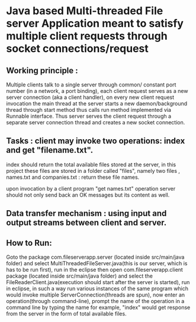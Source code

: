 # Java based Multi-threaded File server Application meant to satisfy multiple client requests through socket connections/request

## Working principle : 
Multiple clients talk to a single server through common/ constant port number (in a network, a port binding), each client request serves as a new server connection (aka a client handler), on every new client request invocation the main thread at the server starts a new daemon/background thread through start method thus calls run method implemented via Runnable interface. Thus server serves the client request through a separate server connection thread and creates a new socket connection.

## Tasks : client may invoke two operations:  index  and  get "filename.txt".
index should return the total available files stored at the server, in this project these files are stored in a folder called "files", namely two files , names.txt and companies.txt  : return these file names.

upon invocation by a client program "get names.txt" operation server should not only send back an OK messages but its content as well.

## Data transfer mechanism : using input and output streams between client and server.


## How to Run: 
Goto the package com.fileserverapp.server (located inside src/main/java folder) and select MultiThreadedFileServer.java(this is our server, which is has to be run first), run in the eclipse 	then open com.fileserverapp.client package (located inside src/main/java folder) and select the FileReaderClient.java(execution should start after the server is started), run in eclipse, in such a way run various instances of the same program which would invoke multiple ServerConnection(threads are spun), now enter an operation(through command-line), prompt the name of the operation in a command line by typing the name for example, "index" would get response from the server in the form of total available files. 